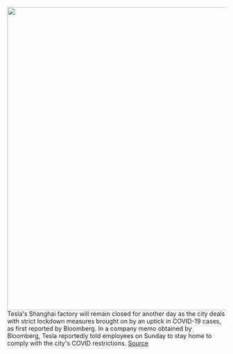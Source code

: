<img src='https://cdn.vox-cdn.com/thumbor/UBoy8nlPjZ60yRLD4a_c4bWHRi4=/0x0:4000x3000/1200x800/filters:focal(1701x1444:2341x2084)/cdn.vox-cdn.com/uploads/chorus_image/image/70704725/1311107789.0.jpg' width='700px' /><br/>
Tesla's Shanghai factory will remain closed for another day as the city deals with strict lockdown measures brought on by an uptick in COVID-19 cases, as first reported by Bloomberg. In a company memo obtained by Bloomberg, Tesla reportedly told employees on Sunday to stay home to comply with the city's COVID restrictions.
<a href='https://www.theverge.com/2022/4/3/23008668/tesla-shanghai-factory-closed-lockdown-covid-china'> Source <a/>